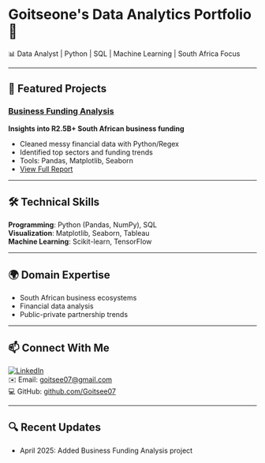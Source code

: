 
# Goitseone's Data Analytics Portfolio 👋

📊 Data Analyst | Python | SQL | Machine Learning | South Africa Focus  

---

## 🚀 Featured Projects

### [Business Funding Analysis](projects/business_funding_analysis/)
**Insights into R2.5B+ South African business funding**  
- Cleaned messy financial data with Python/Regex  
- Identified top sectors and funding trends  
- Tools: Pandas, Matplotlib, Seaborn  
- [View Full Report](projects/business_funding_analysis/Business_Funding_Analysis_Report.pdf)

---

## 🛠️ Technical Skills
**Programming**: Python (Pandas, NumPy), SQL  
**Visualization**: Matplotlib, Seaborn, Tableau  
**Machine Learning**: Scikit-learn, TensorFlow  

---

## 🌍 Domain Expertise
- South African business ecosystems  
- Financial data analysis  
- Public-private partnership trends  

---

## 📫 Connect With Me
[![LinkedIn](https://img.shields.io/badge/LinkedIn-Goitseone_Ndlovu-blue)](https://www.linkedin.com/in/goitseendlovu)  
✉️ Email: [goitsee07@gmail.com](mailto:goitsee07@gmail.com)  
💻 GitHub: [github.com/Goitsee07](https://github.com/Goitsee07)

---

## 🔍 Recent Updates
- April 2025: Added Business Funding Analysis project
